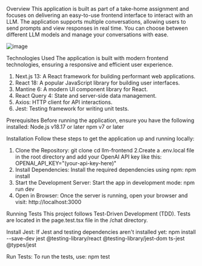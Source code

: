 Overview
This application is built as part of a take-home assignment and focuses on delivering an easy-to-use frontend interface to interact with an LLM. The application supports multiple conversations, allowing users to send prompts and view responses in real time. You can choose between different LLM models and manage your conversations with ease.

![image](https://github.com/user-attachments/assets/8de5174e-ad31-480a-896e-cbef7f999057)

Technologies Used
The application is built with modern frontend technologies, ensuring a responsive and efficient user experience.

1. Next.js 13: A React framework for building performant web applications.
2. React 18: A popular JavaScript library for building user interfaces.
3. Mantine 6: A modern UI component library for React.
4. React Query 4: State and server-side data management.
5. Axios: HTTP client for API interactions.
6. Jest: Testing framework for writing unit tests.

Prerequisites
   Before running the application, ensure you have the following installed:
      Node.js v18.17 or later
      npm v7 or later

Installation
   Follow these steps to get the application up and running locally:

1. Clone the Repository:
   git clone <repository-url>
   cd llm-frontend
2.Create a .env.local file in the root directory and add your OpenAI API key like this:
   OPENAI_API_KEY="(your-api-key-here)"
3. Install Dependencies: Install the required dependencies using npm:
   npm install
4. Start the Development Server: Start the app in development mode:
   npm run dev
5. Open in Browser: Once the server is running, open your browser and visit: http://localhost:3000

Running Tests
This project follows Test-Driven Development (TDD). Tests are located in the page.test.tsx file in the /chat directory.

Install Jest: If Jest and testing dependencies aren't installed yet: 
  npm install --save-dev jest @testing-library/react @testing-library/jest-dom ts-jest @types/jest
  
Run Tests: To run the tests, use:
  npm test
